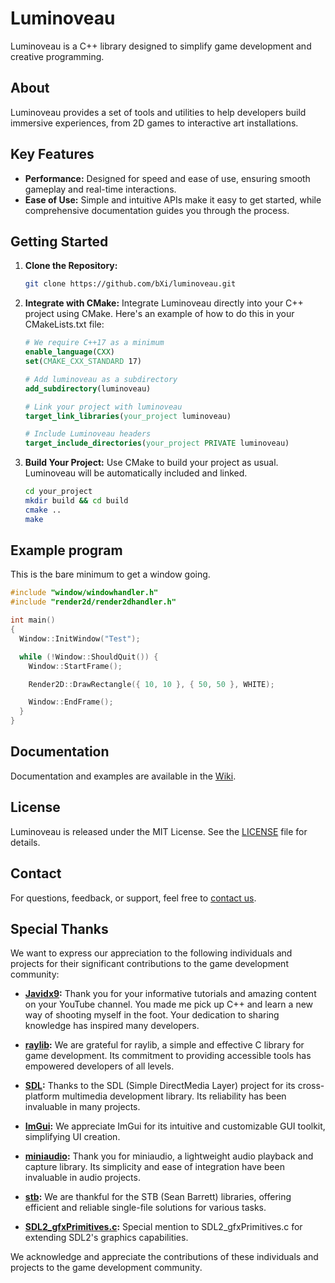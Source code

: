 # Luminoveau

Luminoveau is a C++ library designed to simplify game development and creative programming.

## About

Luminoveau provides a set of tools and utilities to help developers build immersive experiences, from 2D games to interactive art installations.

## Key Features

- **Performance:** Designed for speed and ease of use, ensuring smooth gameplay and real-time interactions.
- **Ease of Use:** Simple and intuitive APIs make it easy to get started, while comprehensive documentation guides you through the process.

## Getting Started

1. **Clone the Repository:**
    ```bash
    git clone https://github.com/bXi/luminoveau.git
    ```

2. **Integrate with CMake:**
    Integrate Luminoveau directly into your C++ project using CMake. Here's an example of how to do this in your CMakeLists.txt file:
    ```cmake
    # We require C++17 as a minimum
    enable_language(CXX)
    set(CMAKE_CXX_STANDARD 17)
    
    # Add luminoveau as a subdirectory
    add_subdirectory(luminoveau)

    # Link your project with luminoveau
    target_link_libraries(your_project luminoveau)

    # Include Luminoveau headers
    target_include_directories(your_project PRIVATE luminoveau)
    ```

3. **Build Your Project:**
    Use CMake to build your project as usual. Luminoveau will be automatically included and linked.
    ```bash
    cd your_project
    mkdir build && cd build
    cmake ..
    make
    ```

## Example program
  This is the bare minimum to get a window going.
  ```cpp
  #include "window/windowhandler.h"
  #include "render2d/render2dhandler.h"
  
  int main()
  {
    Window::InitWindow("Test");
  
    while (!Window::ShouldQuit()) {
      Window::StartFrame();
  
      Render2D::DrawRectangle({ 10, 10 }, { 50, 50 }, WHITE);
  
      Window::EndFrame();
    }
  }
  ```

## Documentation

Documentation and examples are available in the [Wiki](../../wiki).

## License

Luminoveau is released under the MIT License. See the [LICENSE](./LICENSE.md) file for details.

## Contact

For questions, feedback, or support, feel free to [contact us](mailto:info@luminoveau.tech).

## Special Thanks

We want to express our appreciation to the following individuals and projects for their significant contributions to the game development community:

- **[Javidx9](https://github.com/OneLoneCoder):** Thank you for your informative tutorials and amazing content on your YouTube channel. You made me pick up C++ and learn a new way of shooting myself in the foot. Your dedication to sharing knowledge has inspired many developers.

- **[raylib](https://www.raylib.com/):** We are grateful for raylib, a simple and effective C library for game development. Its commitment to providing accessible tools has empowered developers of all levels.

- **[SDL](https://www.libsdl.org/):** Thanks to the SDL (Simple DirectMedia Layer) project for its cross-platform multimedia development library. Its reliability has been invaluable in many projects.

- **[ImGui](https://github.com/ocornut/imgui):** We appreciate ImGui for its intuitive and customizable GUI toolkit, simplifying UI creation.

- **[miniaudio](https://github.com/mackron/miniaudio):** Thank you for miniaudio, a lightweight audio playback and capture library. Its simplicity and ease of integration have been invaluable in audio projects.

- **[stb](https://github.com/nothings/stb):** We are thankful for the STB (Sean Barrett) libraries, offering efficient and reliable single-file solutions for various tasks.

- **[SDL2_gfxPrimitives.c](https://github.com/ferzkopp/SDL_gfx):** Special mention to SDL2_gfxPrimitives.c for extending SDL2's graphics capabilities.

We acknowledge and appreciate the contributions of these individuals and projects to the game development community.
